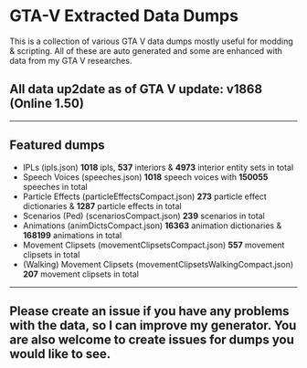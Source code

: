 # GTA-V Extracted Data Dumps
This is a collection of various GTA V data dumps mostly useful for modding &amp; scripting. All of these are auto generated and some are enhanced with data from my GTA V researches.

## All data up2date as of GTA V update: **v1868 (Online 1.50)**

---
## **Featured dumps**
- IPLs (ipls.json) **1018** ipls, **537** interiors & **4973** interior entity sets in total
- Speech Voices (speeches.json) **1018** speech voices with **150055** speeches in total
- Particle Effects (particleEffectsCompact.json) **273** particle effect dictionaries & **1287** particle effects in total
- Scenarios (Ped) (scenariosCompact.json) **239** scenarios in total
- Animations (animDictsCompact.json) **16363** animation dictionaries & **168199** animations in total
- Movement Clipsets (movementClipsetsCompact.json) **557** movement clipsets in total
- (Walking) Movement Clipsets (movementClipsetsWalkingCompact.json) **207** movement clipsets in total


---
## Please create an issue if you have any problems with the data, so I can improve my generator. You are also welcome to create issues for dumps you would like to see.